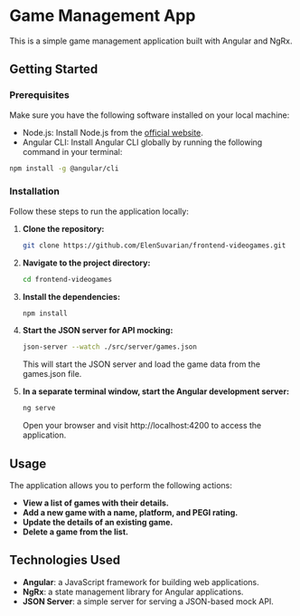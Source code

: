 # Game Management App

This is a simple game management application built with Angular and NgRx.

## Getting Started

### Prerequisites
Make sure you have the following software installed on your local machine:

* Node.js: Install Node.js from the [official website](https://nodejs.org/).
* Angular CLI: Install Angular CLI globally by running the following command in your terminal:

```bash
npm install -g @angular/cli
```

### Installation

Follow these steps to run the application locally:

1. **Clone the repository:**

    ```bash
    git clone https://github.com/ElenSuvarian/frontend-videogames.git
    ```

2. **Navigate to the project directory:**

    ```bash
    cd frontend-videogames
    ```

3. **Install the dependencies:**

    ```bash
    npm install
    ```

4. **Start the JSON server for API mocking:**

    ```bash
    json-server --watch ./src/server/games.json
    ```
    This will start the JSON server and load the game data from the games.json file.

5. **In a separate terminal window, start the Angular development server:**

    ```bash
    ng serve
    ```
    Open your browser and visit http://localhost:4200 to access the application.


## Usage

The application allows you to perform the following actions:

- **View a list of games with their details.**
- **Add a new game with a name, platform, and PEGI rating.**
- **Update the details of an existing game.**
- **Delete a game from the list.**

## Technologies Used

- **Angular**: a JavaScript framework for building web applications.
- **NgRx**: a state management library for Angular applications.
- **JSON Server**: a simple server for serving a JSON-based mock API.
